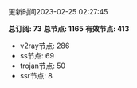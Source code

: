 更新时间2023-02-25 02:27:45

**总订阅: 73**
**总节点: 1165**
**有效节点: 413**
- v2ray节点: 286
- ss节点: 69
- trojan节点: 50
- ssr节点: 8
